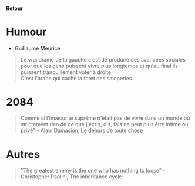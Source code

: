 #### [Retour](../README.md)

# Humour 
- Guillaume Meurice
> Le vrai drame de la gauche c'est de produire des avancées sociales pour que les gens puissent vivre plus longtemps et qu'au final ils puissent tranquillement voter à droite   
>C'est l'arabe qui cache la foret des saloperies

# 2084

> Comme si l'insécurité suprême n'était pas de vivre dans un monde où strictement rien de ce que j'écris, dis, fais ne peut plus être intime ou privé" - Alain Damasion, Le dehors de toute chose


# Autres 
>"The greatest enemy is the one who has nothing to loose" - Christopher Paolini, The inheritance cycle
